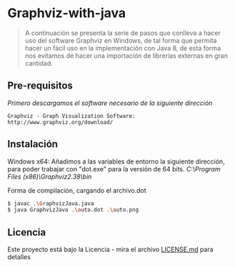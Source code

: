 # Graphviz-with-java
> A continuación se presenta la serie de pasos que conlleva a hacer uso del software Graphviz en Windows, de tal forma que permita hacer un fácil uso en la implementación con Java 8, de esta forma nos evitamos de hacer una importación de librerías externas en gran cantidad.

## Pre-requisitos
_Primero descargamos el software necesario de la siguiente dirección_

```
Graphviz - Graph Visualization Software: http://www.graphviz.org/download/
```
## Instalación

Windows x64:
Añadimos a las variables de entorno la siguiente dirección, para poder trabajar con "dot.exe" para la versión de 64 bits.
_C:\Program Files (x86)\Graphviz2.38\bin_

Forma de compilación, cargando el archivo.dot
```sh
$ javac .\GraphvizJava.java
$ java GraphvizJava .\auto.dot .\auto.png
```

## Licencia
Este proyecto está bajo la Licencia - mira el archivo [LICENSE.md](LICENSE.md) para detalles
